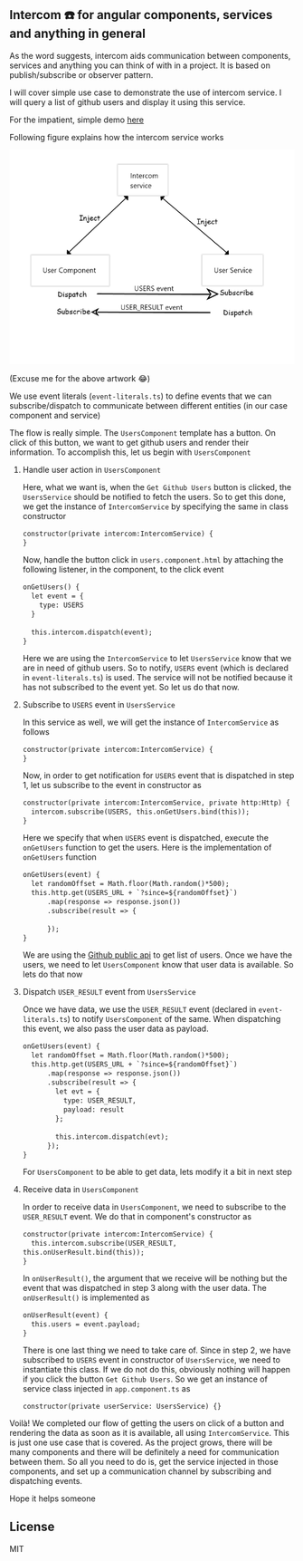 ## Intercom :phone: for angular components, services and anything in general

As the word suggests, intercom aids communication between components, services and anything you can think of with in a project. It is based on publish/subscribe or observer pattern.

I will cover simple use case to demonstrate the use of intercom service. I will query a list of github users and display it using this service.

For the impatient, simple demo [here](https://jazzominy.github.io/ng-intercom/)

Following figure explains how the intercom service works

![Intercom service](src/assets/intercom.png)

(Excuse me for the above artwork :joy:)

We use event literals (`event-literals.ts`) to define events that we can subscribe/dispatch to communicate between different entities (in our case component and service)

The flow is really simple. The `UsersComponent` template has a button. On click of this button, we want to get github users and render their information. To accomplish this, let us begin with `UsersComponent`

1.  Handle user action in `UsersComponent`

    Here, what we want is, when the `Get Github Users` button is clicked, the `UsersService` should be notified to fetch the users. So to get this done, we get the instance of `IntercomService` by specifying the same in class constructor
    
    ```
    constructor(private intercom:IntercomService) {
    }
    ```
    Now, handle the button click in `users.component.html` by attaching the following listener, in the component, to the click event
    
    ```
    onGetUsers() {
      let event = {
        type: USERS
      }

      this.intercom.dispatch(event);
    }
    ```
    Here we are using the `IntercomService` to let `UsersService` know that we are in need of github users. So to notify, `USERS` event (which is declared in `event-literals.ts`) is used. The service will not be notified because it has not subscribed to the event yet. So let us do that now.
    
2.  Subscribe to `USERS` event in `UsersService`

    In this service as well, we will get the instance of `IntercomService` as follows
    
    ```
    constructor(private intercom:IntercomService) {
    }
    ```
    Now, in order to get notification for `USERS` event that is dispatched in step 1, let us subscribe to the event in constructor as 
    
    ```
    constructor(private intercom:IntercomService, private http:Http) {
      intercom.subscribe(USERS, this.onGetUsers.bind(this));
    }
    ```
    Here we specify that when `USERS` event is dispatched, execute the `onGetUsers` function to get the users. Here is the implementation of `onGetUsers` function
    
    ```
    onGetUsers(event) {
      let randomOffset = Math.floor(Math.random()*500);
      this.http.get(USERS_URL + `?since=${randomOffset}`)
          .map(response => response.json())
          .subscribe(result => {
            
          });
    }
    ```
    We are using the [Github public api](https://api.github.com/users) to get list of users. Once we have the users, we need to let `UsersComponent` know that user data is available. So lets do that now
    
3.  Dispatch `USER_RESULT` event from `UsersService`
    
    Once we have data, we use the `USER_RESULT` event (declared in `event-literals.ts`) to notify `UsersComponent` of the same. When dispatching this event, we also pass the user data as payload.
    
    ```
    onGetUsers(event) {
      let randomOffset = Math.floor(Math.random()*500);
      this.http.get(USERS_URL + `?since=${randomOffset}`)
          .map(response => response.json())
          .subscribe(result => {
            let evt = {
              type: USER_RESULT,
              payload: result
            };

            this.intercom.dispatch(evt);
          });
    }
    ```
    For `UsersComponent` to be able to get data, lets modify it a bit in next step
    
4.  Receive data in `UsersComponent`

    In order to receive data in `UsersComponent`, we need to subscribe to the `USER_RESULT` event. We do that in component's constructor as
    ```
    constructor(private intercom:IntercomService) {
      this.intercom.subscribe(USER_RESULT, this.onUserResult.bind(this));
    }
    ```
    In `onUserResult()`, the argument that we receive will be nothing but the event that was dispatched in step 3 along with the user data. The `onUserResult()` is implemented as
    ```
    onUserResult(event) {
      this.users = event.payload;
    }
    ```
    There is one last thing we need to take care of. Since in step 2, we have subscribed to `USERS` event in constructor of `UsersService`, we need to instantiate this class. If we do not do this, obviously nothing will happen if you click the button `Get Github Users`. So we get an instance of service class injected in `app.component.ts` as
    ```
    constructor(private userService: UsersService) {}
    ```

Voilà! We completed our flow of getting the users on click of a button and rendering the data as soon as it is available, all using `IntercomService`. This is just one use case that is covered. As the project grows, there will be many components and there will be definitely a need for communication between them. So all you need to do is, get the service injected in those components, and set up a communication channel by subscribing and dispatching events.

Hope it helps someone

## License

MIT